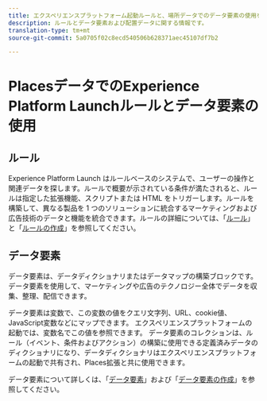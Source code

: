 ```yaml
---
title: エクスペリエンスプラットフォーム起動ルールと、場所データでのデータ要素の使用を参照してください。
description: ルールとデータ要素および配置データに関する情報です。
translation-type: tm+mt
source-git-commit: 5a0705f02c8ecd540506b628371aec45107df7b2

---
```



# PlacesデータでのExperience Platform Launchルールとデータ要素の使用

## ルール

Experience Platform Launch はルールベースのシステムで、ユーザーの操作と関連データを探します。ルールで概要が示されている条件が満たされると、ルールは指定した拡張機能、スクリプトまたは HTML をトリガーします。ルールを構築して、異なる製品を 1 つのソリューションに統合するマーケティングおよび広告技術のデータと機能を統合できます。ルールの詳細については、「[ルール](https://docs.adobe.com/content/help/en/launch/using/reference/manage-resources/rules.html)」と「[ルールの作成](https://docs.adobe.com/content/help/en/launch/using/reference/manage-resources/rules.html#create-a-rule)」を参照してください。

## データ要素

データ要素は、データディクショナリまたはデータマップの構築ブロックです。 データ要素を使用して、マーケティングや広告のテクノロジー全体でデータを収集、整理、配信できます。

データ要素は変数で、この変数の値をクエリ文字列、URL、cookie値、JavaScript変数などにマップできます。 エクスペリエンスプラットフォームの起動では、変数名でこの値を参照できます。 データ要素のコレクションは、ルール（イベント、条件およびアクション）の構築に使用できる定義済みデータのディクショナリになり、データディクショナリはエクスペリエンスプラットフォームの起動で共有され、Places拡張と共に使用できます。

データ要素について詳しくは、「[データ要素](https://docs.adobe.com/content/help/en/launch/using/reference/manage-resources/data-elements.html)」および「[データ要素の作成](https://docs.adobe.com/content/help/en/launch/using/reference/manage-resources/data-elements.html#create-a-data-element)」を参照してください。

